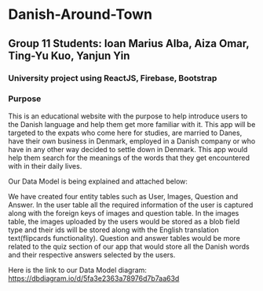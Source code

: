 # Danish-Around-Town

## Group 11 Students: Ioan Marius Alba, Aiza Omar, Ting-Yu Kuo, Yanjun Yin
### University project using ReactJS, Firebase, Bootstrap

### Purpose 
This is an educational website with the purpose to help introduce users to the Danish language and help them get more familiar with it. This app will be targeted to the expats who come here for studies, are married to Danes, have their own business in Denmark, employed in a Danish company or who have in any other way decided to settle down in Denmark. This app would help them search for the meanings of the words that they get encountered with in their daily lives.

Our Data Model is being explained and attached below:

We have created four entity tables such as User, Images, Question and Answer.
In the user table all the required information of the user is captured along with the foreign keys of images and question table. In the images table, the images uploaded by the users would be stored as a blob field type and their ids will be stored along with the English translation text(flipcards functionality). Question and answer tables would be more related to the quiz section of our app that would store all the Danish words and their respective answers selected by the users.

Here is the link to our Data Model diagram:
https://dbdiagram.io/d/5fa3e2363a78976d7b7aa63d
